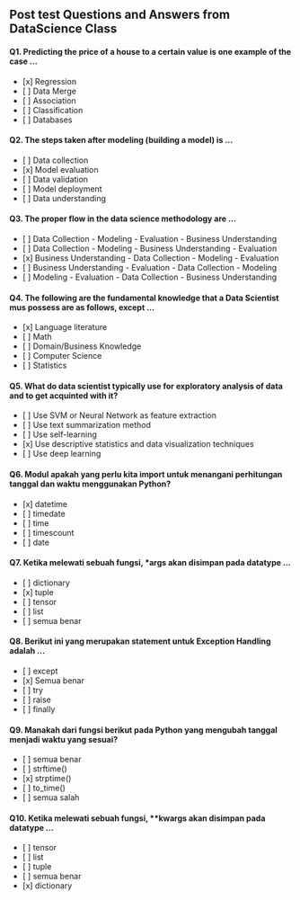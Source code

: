 ## Post test Questions and Answers from DataScience Class

#### Q1. Predicting the price of a house to a certain value is one example of the case ...

- \[x] Regression
- \[ ] Data Merge
- \[ ] Association
- \[ ] Classification
- \[ ] Databases

#### Q2. The steps taken after modeling (building a model) is ...

- \[ ] Data collection
- \[x] Model evaluation
- \[ ] Data validation
- \[ ] Model deployment
- \[ ] Data understanding

#### Q3. The proper flow in the data science methodology are ...

- \[ ] Data Collection - Modeling - Evaluation - Business Understanding
- \[ ] Data Collection - Modeling - Business Understanding - Evaluation
- \[x] Business Understanding - Data Collection - Modeling - Evaluation
- \[ ] Business Understanding - Evaluation - Data Collection - Modeling
- \[ ] Modeling - Evaluation - Data Collection - Business Understanding

#### Q4. The following are the fundamental knowledge that a Data Scientist mus possess are as follows, except ...

- \[x] Language literature
- \[ ] Math
- \[ ] Domain/Business Knowledge
- \[ ] Computer Science
- \[ ] Statistics

#### Q5. What do data scientist typically use for exploratory analysis of data and to get acquinted with it?

- \[ ] Use SVM or Neural Network as feature extraction
- \[ ] Use text summarization method
- \[ ] Use self-learning
- \[x] Use descriptive statistics and data visualization techniques
- \[ ] Use deep learning

#### Q6. Modul apakah yang perlu kita import untuk menangani perhitungan tanggal dan waktu menggunakan Python?

- \[x] datetime
- \[ ] timedate
- \[ ] time
- \[ ] timescount
- \[ ] date

#### Q7. Ketika melewati sebuah fungsi, \*args akan disimpan pada datatype ...

- \[ ] dictionary
- \[x] tuple
- \[ ] tensor
- \[ ] list
- \[ ] semua benar

#### Q8. Berikut ini yang merupakan statement untuk Exception Handling adalah ...

- \[ ] except
- \[x] Semua benar
- \[ ] try
- \[ ] raise
- \[ ] finally

#### Q9. Manakah dari fungsi berikut pada Python yang mengubah tanggal menjadi waktu yang sesuai?

- \[ ] semua benar
- \[ ] strftime()
- \[x] strptime()
- \[ ] to_time()
- \[ ] semua salah

#### Q10. Ketika melewati sebuah fungsi, \*\*kwargs akan disimpan pada datatype ...

- \[ ] tensor
- \[ ] list
- \[ ] tuple
- \[ ] semua benar
- \[x] dictionary
